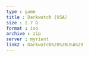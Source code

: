 ```yaml
---
type : game
title : Darkwatch (USA)
size : 2.7 G
format : iso
archive : zip
server : myrient
link2 : Darkwatch%20%28USA%29
---
```

